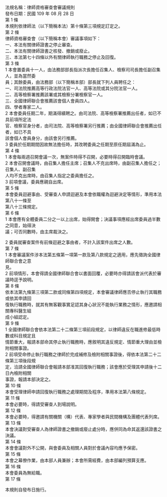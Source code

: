 法規名稱：律師資格審查會審議規則  
發布日期：民國 109 年 08 月 28 日  
第 1 條  
本規則依律師法（以下簡稱本法）第十條第三項規定訂定之。  
第 2 條  
律師資格審查會（以下簡稱本會）審議事項如下：  
一、本法有關律師證書之停止審查。  
二、本法有關律師證書之核發、撤銷或廢止。  
三、本法第七十四條以外有關律師執行職務之停止及回復。  
第 3 條  
1 本會置委員十一人，由法務部部長指派次長擔任召集人、檢察司司長擔任副召集人，並為當然委  
員；其餘委員，由法務部（以下簡稱本部）部長就下列人員聘任之：  
一、司法院推薦高等行政法院法官一人、高等法院或其分院法官一人。  
二、高等檢察署推薦該署或其檢察分署檢察官一人。  
三、全國律師聯合會推薦該會個人會員四人。  
四、學者專家二人。  
2 本會委員任期二年，期滿得續聘之。由司法院、高等檢察署推薦出任者，如已不具前項所定法  
官、檢察官身分者，由司法院、高等檢察署另行推薦；由全國律師聯合會推薦出任者，如已不具  
該會個人會員身分，由該會另行推薦。  
3 委員於任期期間因故無法擔任時，其改聘委員之任期至原任期屆滿為止。  
第 4 條  
1 本會每兩週召開會議一次，無案件時得不召開，必要時得召開臨時會議。  
2 本會召開會議時，由召集人擔任主席；召集人不克出席時，由副召集人擔任之；召集人、副召集  
人均不克出席時，由召集人指定之委員擔任之。  
3 前項會議，委員應親自出席。  
第 5 條  
本會委員迴避事由、受審查人申請迴避及本會依職權為迴避決定等情形，準用本法第八十一條至  
第八十三條規定。  
第 6 條  
1 本會應有全體委員二分之一以上出席，始得開會；決議事項應經出席委員過半數之同意，始得決  
議；可否同數時，由主席裁決之。  


2 委員就審查案件有前條迴避之事由者，不計入該案件出席之人數。  
第 7 條  
1 本會審議案件涉本法第五條第一項第一款及第八款規定之適用，應先徵詢全國律師聯合會之意  
見。  
2 前項情形，本會得請全國律師聯合會以書面回覆，必要時亦得請該會派代表於審議時逕予說明。  
第 8 條  
依本法第九條第三項第二款或同條第四項規定，本會審議律師應否停止執行其職務或依其申請回  
復執行職務時，就其有無客觀事實足認其身心狀況不能執行業務之情形，應邀請相關專科醫生組  
成小組認定。  
第 9 條  
1 全國律師聯合會依本法第二十二條第三項前段規定，以律師違反在職進修最低時數或科目規定且  
情節重大，報請本部命其停止執行職務時，應敘明其違反規定、情節重大理由並檢附相關事證。  
2 前項受命停止執行職務之律師於完成補修及檢附相關事證後，得依本法第二十二條第三項後段規  
定，洽請全國律師聯合會報請本部准其回復執行職務；該會應於受理其申請後十二日內檢附相關  
事證，報請本部決定之。  
第 10 條  
本會受理律師申請回復執行職務之處理期間及程序，準用本法第八條規定。  
第 11 條  
本會必要時，得請受審查人到場說明。  
第 12 條  
本會必要時，得邀請有關機關（構）代表、專家學者與民間機構及團體代表列席。  
第 13 條  
本會決議對受審查人為律師證書之撤銷或廢止處分時，應併同為命其返還該證書之決議。  
第 14 條  
本會會議對外不公開，與會委員及相關人員對於會議內容均應予保密。  
第 15 條  
本會之幕僚作業，由本部人員兼辦；本會所需經費，由本部編列預算支應。  
第 16 條  
本會委員為無給職。  
第 17 條  


本規則自發布日施行。  


